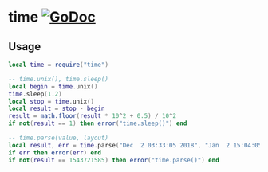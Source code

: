 # time [![GoDoc](https://godoc.org/github.com/vadv/gopher-lua-libs/time?status.svg)](https://godoc.org/github.com/vadv/gopher-lua-libs/time)

## Usage

```lua
local time = require("time")

-- time.unix(), time.sleep()
local begin = time.unix()
time.sleep(1.2)
local stop = time.unix()
local result = stop - begin
result = math.floor(result * 10^2 + 0.5) / 10^2
if not(result == 1) then error("time.sleep()") end

-- time.parse(value, layout)
local result, err = time.parse("Dec  2 03:33:05 2018", "Jan  2 15:04:05 2006")
if err then error(err) end
if not(result == 1543721585) then error("time.parse()") end
```

